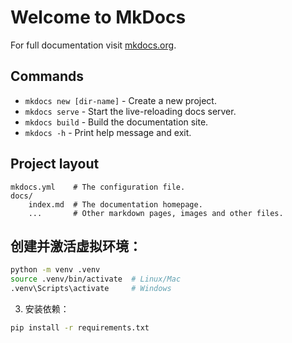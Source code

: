 # Welcome to MkDocs

For full documentation visit [mkdocs.org](https://www.mkdocs.org).

## Commands

* `mkdocs new [dir-name]` - Create a new project.
* `mkdocs serve` - Start the live-reloading docs server.
* `mkdocs build` - Build the documentation site.
* `mkdocs -h` - Print help message and exit.

## Project layout

    mkdocs.yml    # The configuration file.
    docs/
        index.md  # The documentation homepage.
        ...       # Other markdown pages, images and other files.


## 创建并激活虚拟环境：

```bash
python -m venv .venv
source .venv/bin/activate  # Linux/Mac
.venv\Scripts\activate     # Windows
```

3. 安装依赖：

```bash
pip install -r requirements.txt
```